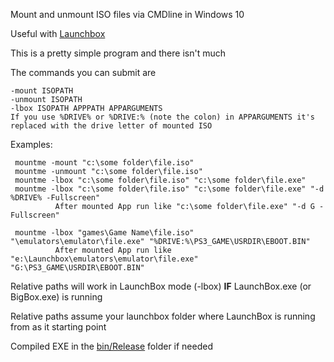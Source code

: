 Mount and unmount ISO files via CMDline in Windows 10

Useful with [Launchbox](https://www.launchbox-app.com/)

This is a pretty simple program and there isn't much

The commands you can submit are
```
-mount ISOPATH
-unmount ISOPATH
-lbox ISOPATH APPPATH APPARGUMENTS
If you use %DRIVE% or %DRIVE:% (note the colon) in APPARGUMENTS it's replaced with the drive letter of mounted ISO
```

 Examples:
```
 mountme -mount "c:\some folder\file.iso"
 mountme -unmount "c:\some folder\file.iso"
 mountme -lbox "c:\some folder\file.iso" "c:\some folder\file.exe"
 mountme -lbox "c:\some folder\file.iso" "c:\some folder\file.exe" "-d %DRIVE% -Fullscreen"
          After mounted App run like "c:\some folder\file.exe" "-d G -Fullscreen"
 
 mountme -lbox "games\Game Name\file.iso" "\emulators\emulator\file.exe" "%DRIVE:%\PS3_GAME\USRDIR\EBOOT.BIN"
          After mounted App run like "e:\Launchbox\emulators\emulator\file.exe" "G:\PS3_GAME\USRDIR\EBOOT.BIN"
```

Relative paths will work in LaunchBox mode (-lbox) **IF** LaunchBox.exe (or BigBox.exe) is running

Relative paths assume your launchbox folder where LaunchBox is running from as it starting point

Compiled EXE in the [bin/Release](https://github.com/go2tom42/C-Sharp/tree/master/MountMe/bin/Release) folder if needed
